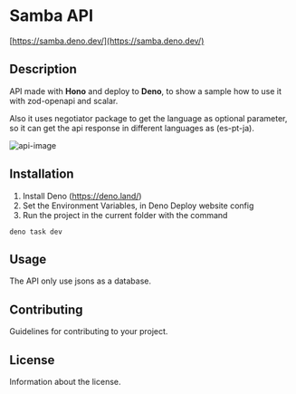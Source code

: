# Samba API

[https://samba.deno.dev/](https://samba.deno.dev/)

## Description

API made with **Hono** and deploy to **Deno**, to show a sample how to use it
with zod-openapi and scalar.

Also it uses negotiator package to get the language as optional parameter, so it
can get the api response in different languages as (es-pt-ja).

![api-image](https://github.com/hectorAguero/samba-public-api/assets/31939754/e5a7e9f8-0cb9-4dd9-846c-ea4e31ae1584)

## Installation

1. Install Deno (https://deno.land/)
1. Set the Environment Variables, in Deno Deploy website config
1. Run the project in the current folder with the command

```
deno task dev
```

## Usage

The API only use jsons as a database.

## Contributing

Guidelines for contributing to your project.

## License

Information about the license.

